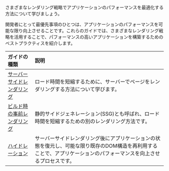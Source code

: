 <docs-decorative-header title="サーバーサイド・ハイブリッドレンダリング" imgSrc="adev/src/assets/images/overview.svg"> <!-- markdownlint-disable-line -->
さまざまなレンダリング戦略でアプリケーションのパフォーマンスを最適化する方法について学びましょう。
</docs-decorative-header>

開発者にとって最優先事項のひとつは、アプリケーションのパフォーマンスを可能な限り向上させることです。これらのガイドでは、さまざまなレンダリング戦略を活用することで、パフォーマンスの高いアプリケーションを構築するためのベストプラクティスを紹介します。

| ガイドの種類                              | 説明                                                                                                |
| :---------------------------------------- | :--------------------------------------------------------------------------------------------------------- |
| [サーバーサイドレンダリング](/guide/ssr)             | ロード時間を短縮するために、サーバーでページをレンダリングする方法について学びます。                                 |
| [ビルド時の事前レンダリング](/guide/prerendering)  | 静的サイドジェネレーション(SSG)とも呼ばれ、ロード時間を短縮するための別のレンダリング方法です。           |
| [ハイドレーション](/guide/hydration)                   | サーバーサイドレンダリング後にアプリケーションの状態を復元し、可能な限り既存のDOM構造を再利用することで、アプリケーションのパフォーマンスを向上させるプロセスです。 |
